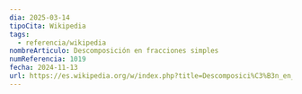 ```yaml
---
dia: 2025-03-14
tipoCita: Wikipedia
tags:
  - referencia/wikipedia
nombreArticulo: Descomposición en fracciones simples
numReferencia: 1019
fecha: 2024-11-13
url: https://es.wikipedia.org/w/index.php?title=Descomposici%C3%B3n_en_fracciones_simples&oldid=163565834
---
```

